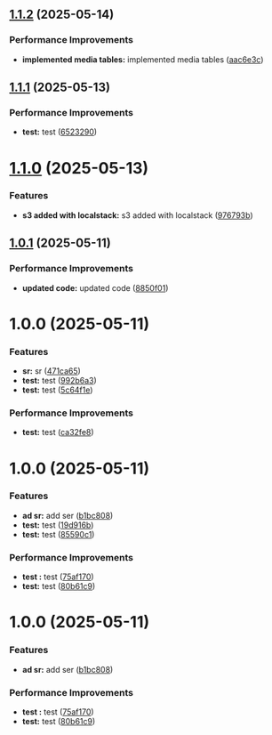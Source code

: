 ## [1.1.2](https://github.com/leocodeio-spectral/sp-be-manger/compare/v1.1.1...v1.1.2) (2025-05-14)


### Performance Improvements

* **implemented media tables:** implemented media tables ([aac6e3c](https://github.com/leocodeio-spectral/sp-be-manger/commit/aac6e3c871b9d65da204ba4163b7e2df7a59c70c))

## [1.1.1](https://github.com/leocodeio-spectral/sp-be-manger/compare/v1.1.0...v1.1.1) (2025-05-13)


### Performance Improvements

* **test:** test ([6523290](https://github.com/leocodeio-spectral/sp-be-manger/commit/652329017fef8c96a16ceea138a250e35e36ad04))

# [1.1.0](https://github.com/leocodeio-spectral/sp-be-manger/compare/v1.0.1...v1.1.0) (2025-05-13)


### Features

* **s3 added with localstack:** s3 added with localstack ([976793b](https://github.com/leocodeio-spectral/sp-be-manger/commit/976793beb01f247cf584b97a4083406cd75d060e))

## [1.0.1](https://github.com/leocodeio-spectral/sp-be-manger/compare/v1.0.0...v1.0.1) (2025-05-11)


### Performance Improvements

* **updated code:** updated code ([8850f01](https://github.com/leocodeio-spectral/sp-be-manger/commit/8850f01933a185c6df2647447e41f816f65a451f))

# 1.0.0 (2025-05-11)


### Features

* **sr:** sr ([471ca65](https://github.com/leocodeio-spectral/sp-be-manger/commit/471ca65b73d234c995ee45097f556c1d64c746ba))
* **test:** test ([992b6a3](https://github.com/leocodeio-spectral/sp-be-manger/commit/992b6a35aa347f610bea1ca02d147808d46e0b79))
* **test:** test ([5c64f1e](https://github.com/leocodeio-spectral/sp-be-manger/commit/5c64f1e3eec109882f571be3942d028a9c12871d))


### Performance Improvements

* **test:** test ([ca32fe8](https://github.com/leocodeio-spectral/sp-be-manger/commit/ca32fe8c6e10a0438aa21834a41935b3adf6705f))

# 1.0.0 (2025-05-11)


### Features

* **ad sr:** add ser ([b1bc808](https://github.com/leocodeio/common-njs/commit/b1bc808e9ce90ba89f0e34dd33c773c0d3c394a1))
* **test:** test ([19d916b](https://github.com/leocodeio/common-njs/commit/19d916b491c96c29c91259805c1d980b02105bd8))
* **test:** test ([85590c1](https://github.com/leocodeio/common-njs/commit/85590c14f795d93e34df437407583add3ec35561))


### Performance Improvements

* **test :** test ([75af170](https://github.com/leocodeio/common-njs/commit/75af170992609472d24dde3d9573bab7960ae87f))
* **test:** test ([80b61c9](https://github.com/leocodeio/common-njs/commit/80b61c94ab83adf33abd5e11db2f1e6c1bb054cd))

# 1.0.0 (2025-05-11)


### Features

* **ad sr:** add ser ([b1bc808](https://github.com/leocodeio/common-njs/commit/b1bc808e9ce90ba89f0e34dd33c773c0d3c394a1))


### Performance Improvements

* **test :** test ([75af170](https://github.com/leocodeio/common-njs/commit/75af170992609472d24dde3d9573bab7960ae87f))
* **test:** test ([80b61c9](https://github.com/leocodeio/common-njs/commit/80b61c94ab83adf33abd5e11db2f1e6c1bb054cd))
